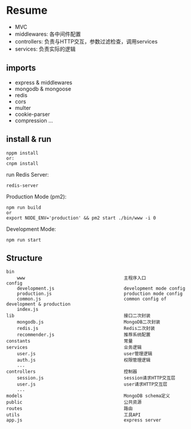 # Resume

+ MVC
+ middlewares: 各中间件配置
+ controllers: 负责与HTTP交互，参数过滤检查，调用services
+ services: 负责实际的逻辑

## imports

+ express & middlewares
+ mongodb & mongoose
+ redis
+ cors
+ multer
+ cookie-parser
+ compression
...

## install & run

```
nppm install
or:
cnpm install
```

run Redis Server:

```
redis-server
```

Production Mode (pm2):

```
npm run build
or
export NODE_ENV='production' && pm2 start ./bin/www -i 0
```

Development Mode:

```
npm run start
```

## Structure

    bin
        www                                     主程序入口
    config
        development.js                          development mode config
        production.js                           production mode config
        common.js                               common config of development & production
        index.js
    lib                                         接口二次封装
        mongodb.js                              MongoDB二次封装
        redis.js                                Redis二次封装
        recommender.js                          推荐系统配置
    constants                                   常量
    services                                    业务逻辑
        user.js                                 user管理逻辑
        auth.js                                 权限管理逻辑
        ...
    controllers                                 控制器
        session.js                              session请求HTTP交互层
        user.js                                 user请求HTTP交互层
        ...
    models                                      MongoDB schema定义
    public                                      公共资源
    routes                                      路由
    utils                                       工具API
    app.js                                      express server
